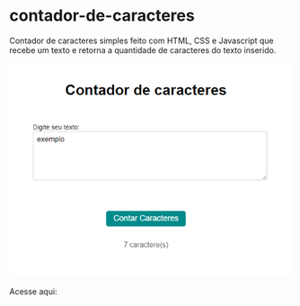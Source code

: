 # contador-de-caracteres

Contador de caracteres simples feito com HTML, CSS e Javascript que recebe um texto e retorna a quantidade de caracteres do texto inserido. 

<img src="capturadetela.PNG">

Acesse aqui: 
